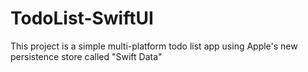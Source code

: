 # TodoList-SwiftUI
This project is a simple multi-platform todo list app using Apple's new persistence store called "Swift Data"
